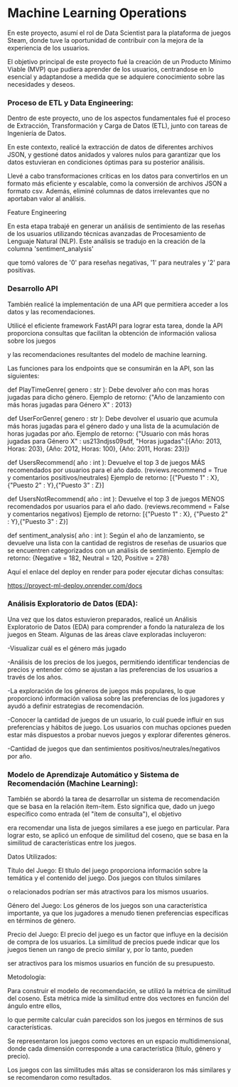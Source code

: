 #  Machine Learning Operations

En este proyecto, asumí el rol de Data Scientist para la plataforma de juegos Steam, donde tuve la oportunidad de contribuir con la mejora de la experiencia de los usuarios.

El objetivo principal de este proyecto fué la creación de un Producto Mínimo Viable (MVP) que pudiera aprender de los usuarios, centrandose en lo esencial y adaptandose a medida que se adquiere conocimiento sobre las necesidades y deseos.


###  Proceso de ETL y Data Engineering:


Dentro de este proyecto, uno de los aspectos fundamentales fué el proceso de Extracción, Transformación y Carga de Datos (ETL), junto con tareas de Ingeniería de Datos.

En este contexto, realicé la extracción de datos de diferentes archivos JSON, y gestioné datos anidados y valores nulos para garantizar que los datos estuvieran en condiciones óptimas para su posterior análisis.

Llevé a cabo transformaciones críticas en los datos para convertirlos en un formato más eficiente y escalable, como la conversión de archivos JSON a formato csv. Además, eliminé columnas de datos irrelevantes que no aportaban valor al análisis.

Feature Engineering

En esta etapa trabajé en generar un análisis de sentimiento de las reseñas de los usuarios utilizando técnicas avanzadas de Procesamiento de Lenguaje Natural (NLP). Este análisis se tradujo en la creación de la columna 'sentiment_analysis'

que tomó valores de '0' para reseñas negativas, '1' para neutrales y '2' para positivas. 


###  Desarrollo API


También realicé la implementación de una API que permitiera acceder a los datos y las recomendaciones.

Utilicé el eficiente framework FastAPI para lograr esta tarea, donde la API proporciona consultas que facilitan la obtención de información valiosa sobre los juegos 

y las recomendaciones resultantes del modelo de machine learning. 

Las funciones para los endpoints que se consumirán en la API, son las siguientes:

def PlayTimeGenre( genero : str ): Debe devolver año con mas horas jugadas para dicho género.
Ejemplo de retorno: {"Año de lanzamiento con más horas jugadas para Género X" : 2013}

def UserForGenre( genero : str ): Debe devolver el usuario que acumula más horas jugadas para el género dado y una lista de la acumulación de horas jugadas por año.
Ejemplo de retorno: {"Usuario con más horas jugadas para Género X" : us213ndjss09sdf, "Horas jugadas":[{Año: 2013, Horas: 203}, {Año: 2012, Horas: 100}, {Año: 2011, Horas: 23}]}

def UsersRecommend( año : int ): Devuelve el top 3 de juegos MÁS recomendados por usuarios para el año dado. (reviews.recommend = True y comentarios positivos/neutrales)
Ejemplo de retorno: [{"Puesto 1" : X}, {"Puesto 2" : Y},{"Puesto 3" : Z}]

def UsersNotRecommend( año : int ): Devuelve el top 3 de juegos MENOS recomendados por usuarios para el año dado. (reviews.recommend = False y comentarios negativos)
Ejemplo de retorno: [{"Puesto 1" : X}, {"Puesto 2" : Y},{"Puesto 3" : Z}]

def sentiment_analysis( año : int ): Según el año de lanzamiento, se devuelve una lista con la cantidad de registros de reseñas de usuarios que se encuentren categorizados con un análisis de sentimiento.
Ejemplo de retorno: {Negative = 182, Neutral = 120, Positive = 278}

Aquí el enlace del deploy en render para poder ejecutar dichas consultas:

https://proyect-ml-deploy.onrender.com/docs


###  Análisis Exploratorio de Datos (EDA):


Una vez que los datos estuvieron preparados, realicé un Análisis Exploratorio de Datos (EDA) para comprender a fondo la naturaleza de los juegos en Steam. Algunas de las áreas clave exploradas incluyeron:

-Visualizar cuál es el género más jugado

-Análisis de los precios de los juegos, permitiendo identificar tendencias de precios y entender cómo se ajustan a las preferencias de los usuarios a través de los años.

-La exploración de los géneros de juegos más populares, lo que proporcionó información valiosa sobre las preferencias de los jugadores y ayudó a definir estrategias de recomendación.

-Conocer la cantidad de juegos de un usuario, lo cuál puede influir en sus preferencias y hábitos de juego. Los usuarios con muchas opciones pueden estar más dispuestos a probar nuevos juegos y explorar diferentes géneros.

-Cantidad de juegos que dan sentimientos positivos/neutrales/negativos por año.


### Modelo de Aprendizaje Automático y Sistema de Recomendación (Machine Learning):



También se abordó la tarea de desarrollar un sistema de recomendación que se basa en la relación ítem-ítem. Esto significa que, dado un juego específico como entrada (el "ítem de consulta"), el objetivo 

era recomendar una lista de juegos similares a ese juego en particular. Para lograr esto, se aplicó un enfoque de similitud del coseno, que se basa en la similitud de características entre los juegos.

Datos Utilizados:

Título del Juego: El título del juego proporciona información sobre la temática y el contenido del juego. Dos juegos con títulos similares 

o relacionados podrían ser más atractivos para los mismos usuarios.

Género del Juego: Los géneros de los juegos son una característica importante, ya que los jugadores a menudo tienen preferencias específicas en términos de género.

Precio del Juego: El precio del juego es un factor que influye en la decisión de compra de los usuarios. La similitud de precios puede indicar que los juegos tienen un rango de precio similar y, por lo tanto, pueden 

ser atractivos para los mismos usuarios en función de su presupuesto.

Metodología:

Para construir el modelo de recomendación, se utilizó la métrica de similitud del coseno. Esta métrica mide la similitud entre dos vectores en función del ángulo entre ellos, 

lo que permite calcular cuán parecidos son los juegos en términos de sus características.

Se representaron los juegos como vectores en un espacio multidimensional, donde cada dimensión corresponde a una característica (título, género y precio).

Los juegos con las similitudes más altas se consideraron los más similares y se recomendaron como resultados.





